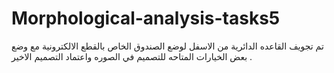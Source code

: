 # Morphological-analysis-tasks5
تم تجويف القاعده الدائرية من الاسفل لوضع الصندوق الخاص بالقطع الالكترونية مع وضع بعض الخيارات المتاحه للتصميم في الصوره واعتماد التصميم الاخير .
